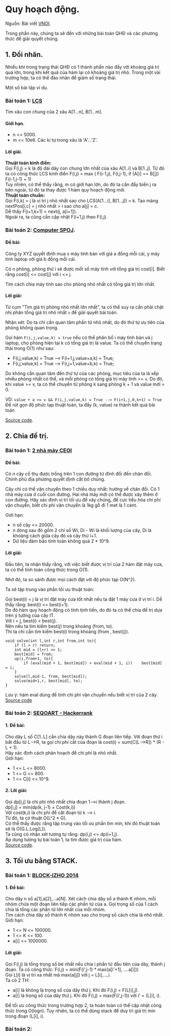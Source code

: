 # Quy hoạch động.
Nguồn: Bài viết [VNOI](https://vnoi.info/wiki/algo/dp/Mot-so-ky-thuat-toi-uu-hoa-thuat-toan-Quy-Hoach-Dong).

Trong phần này, chúng ta sẽ đến với những bài toán QHĐ và các phương thức để giải quyết chúng. 
## 1. Đổi nhãn. 
Nhiều khi trong trạng thái QHĐ có 1 thành phần nào đấy với khoảng giá trị quá lớn, trong khi kết quả của hàm lại có khoảng giá trị nhỏ. Trong một vài trường hợp, ta có thể đảo nhãn để giảm số trạng thái. 

Một số bài tập ví dụ.
### Bài toán 1: [LCS](./LCS-advance.cpp)
Tìm xâu con chung của 2 xâu A[1...n], B[1...m].
#### Giới hạn.
- n <= 5000.
- m <= 10e6.
Các kí tự trong xâu là 'A'...'Z'.
#### Lời giải.
**Thuật toán kinh điển:**  
Gọi F(i,j) = k là độ dài dãy con chung lớn nhất của xâu A[1..i] và B[1..j]. 
Từ đó ta có công thức LCS kinh điển F(i,j) = max ( F(i-1,j), F(i,j-1), if (A[i] == B[j]) F(i-1,j-1) + 1)  
Tuy nhiên, có thể thấy rằng, m có giới hạn lớn, do đó ta cần đẩy biến j ra bên ngoài, từ đó ta thay được 1 hàm quy hoạch động mới.  
**Thuật toán chuẩn:**  
Gọi F(i,k) = j là vị trí j nhỏ nhất sao cho LCS(A[1...i], B[1...j]) = k.
Tạo mảng nextPos[i,c] = j nhỏ nhất > i sao cho a[j] = c.  
Dễ thấy F(i+1,k+1) = next(j, a[i+1]).  
Ngoài ra, ta cũng cần cập nhật F(i+1,j) theo F(i,j).  
### Bài toán 2: [Computer SPOJ](https://vn.spoj.com/problems/COMPUTER/).
#### Đề bài: 
Công ty XYZ quyết định mua x máy tính bàn với giá a đồng mỗi cái, y máy tính laptop với giá b đồng mỗi cái.

Có n phòng, phòng thứ i sẽ được mốt số máy tính với tổng giá trị cost[i].
Biết rằng cost[i] <= cost[j] với i <= j.

Tìm cách chia máy tính sao cho phòng nhỏ nhất có tổng giá trị lớn nhất.
#### Lời giải:
Từ cụm "Tìm giá trị phòng nhỏ nhất lớn nhất", ta có thể suy ra cần phải chặt nhị phân tổng giá trị nhỏ nhất `v` để giải quyết bài toán.

Nhận xét: Do ta chỉ cần quan tâm phần tử nhỏ nhất, do đó thứ tự ưu tiên của phòng không quan trọng.

Gọi hàm `F(i,j,value,k) = true` nếu có thể phân bố i máy tình bàn và j laptop, cho phòng hiện tại k có tổng giá trị là value. Ta có thể chuyển trạng thái trong O(1) như sau: 
- F(i,j,value,k) = True --> F(i+1,j,value+a,k) = True;
- F(i,j,value,k) = True --> F(i,j+1,value+b,k) = True;

Do không cần quan tâm đến thứ tự của các phòng, mục tiêu của ta là xếp nhiều phòng nhất có thể, và mỗi phòng có tổng giá trị máy tính >= `v`. Do đó, khi value >= v, ta có thể chuyển từ phòng k sang phòng k + 1 và value mới = 0.

VD: `value + a >= v && F(i,j,value,k) = True --> F(i+1,j,0,k+1) = True`
Để rút gọn độ phức tạp thuật toán, ta đẩy (k, value) ra thành kết quả bài toán

[Source code](./computer_spoj.cpp).

## 2. Chia để trị.
### Bài toán 1: [2 nhà máy CEOI](https://www.oi.edu.pl/old/ceoi2004/)
#### Đề bài:
Có n cây cổ thụ được trồng trên 1 con đường từ đỉnh đồi đến chân đồi. Chính phủ địa phương quyết định cắt bỏ chúng.

Cây chỉ có thể vận chuyển theo 1 chiều duy nhất: hướng về chân đồi.
Có 1 nhà máy cưa ở cuối con đường. Hai nhà máy mới có thể được xây thêm ở con đường. Hãy xác định vị trí tối ưu để xây chúng, để cực tiểu hóa chi phí vận chuyển, biết chi phí vận chuyển là 1kg gỗ đi 1 met là 1 cent.

Giới hạn:
- n số cây <= 20000.
- n dòng sau đó gồm 2 chỉ số Wi, Di - Wi là khối lượng của cây, Di là khoảng cách giữa cây đó và cây thứ i+1.
- Dữ liệu đảm bảo tính toán không quá 2 * 10^9. 
#### Lời giải:
Đầu tiên, ta nhận thấy rằng, với việc biết được vị trí của 2 hàm đặt máy cưa, ta có thể tính toán công thức trong O(1).

Nhờ đó, ta so sánh được mọi cách đặt với độ phức tạp O(N^2).

Ta sẽ tập trung vào phần tối ưu thuật toán:

Gọi best(i) = j là vị trí đặt máy cưa tốt nhất nếu ta đặt 1 máy cưa ở vị trí i.
Dễ thấy rằng: best(i) <= best(i+1).  
Do đó hàm quy hoạch động có tính tịnh tiến, do đó ta có thể chia để trị dựa trên ý tưởng của cây IT.  
Với i < j, best(i) < best(j).  
Nên nếu ta tìm kiếm best(j) trong khoảng (from, to).\
Thì ta chỉ cần tìm kiếm best(i) trong khoảng (from , best(j)).
```
void solve(int l,int r,int from,int to){
	if (l > r) return;
	int mid = (l+r) >> 1;
	best[mid] = from;
	up(i,from+1, to){
		if (eval(mid + 1, best[mid]) > eval(mid + 1, i))	best[mid] = i;
	}
	solve(l,mid-1, from, best[mid]);
	solve(mid+1,r, best[mid], to);
}
```
Lưu ý: hàm eval dùng để tính chi phí vận chuyển nếu biết vị trí của 2 cây.
[Source code](./two_sawmills.cpp)
### Bài toán 2: [SEQOART - Hackerrank](https://www.hackerrank.com/contests/ioi-2014-practice-contest-2/challenges/guardians-lunatics-ioi14/problem)
#### 1. Đề bài:
Cho dãy L số C[1..L] cần chia dãy này thành G đoạn liên tiếp. Với đoạn thứ i bắt đầu từ L-->R, ta gọi chi phí cắt của đoạn là cost(i) = sum(C[L-->R]) * (R - L + 1).\
Hãy xác định cách phân hoạch để chi phí là nhỏ nhất. \
Giới hạn:
- 1 <= L <= 8000.
- 1 <= G <= 800.
- 1 <= C[i] <= 10^9.
#### 2. Lời giải:
Gọi dp[i,j] là chi phí nhỏ nhất chia đoạn 1-->i thành j đoạn.  
dp[i,j] = min(dp(k, j-1) + Cost(k,i))  
Với cost(k,i) là chi phí để cắt đoạn từ k --> i.  
Từ đó, ta có thuật O(L^2 * G).  
Có thể thấy được rằng tập trung vào tối ưu phần tìm min, khi đó thuật toán sẽ là O(G.L.Log(L)).  
Ta cũng có nhận xét tương tự rằng: dp(i,j) <= dp(i+1,j).  
Áp dụng tương tự bài toán 1, ta tìm được giá trị của hàm.  
[Source code](./SEQPART.cpp).
## 3. Tối ưu bằng STACK.
### Bài toán 1: [BLOCK-IZHO 2014](https://oj.uz/problem/view/IZhO14_blocks)
#### 1. Đề bài:
Cho dãy n số a[1],a[2],...a[N]. Xét cách chia dãy số a thành K nhóm, mỗi nhóm chứa một đoạn liên tiếp các phần tử của a. Gọi trọng số của 1 cách chia là tổng các phần tử lớn nhất của mỗi nhóm.  
Tìm cách chia dãy số thành K nhóm sao cho trọng số cách chia là nhỏ nhất.  
Giới hạn:
- 1 <= N <= 100000.
- 1 <= K <= 100.
- a[i] <= 1000000.
#### Lời giải:
Gọi F(i,j) là tổng trọng số bé nhất nếu chia i phần tử đầu tiên của dãy, thành j đoạn. 
Ta có công thức: F(i,j) = min(F(i',j-1) * max(a[i'+1], ....a[i]))  
Gọi L[i] là vị trí xa nhất mà max(a[j]) với j = L[i],...,i.  
Ta có 2 TH:
- a[i] là không là trọng số của dãy thứ j. Khi đó F(i,j) = F(L[i],j).
- a[i] là trọng số của dãy thứ j. Khi đó F(i,j) = max(F(i',j-1)) với i' = (L[i], i).  

Để tối ưu công thức trong trường hợp 2, ta hoàn toàn có thể cập nhật công thức trong O(logn). Tuy nhiên, ta có thể dùng stack để duy trì giá trị min trong đoạn (L[i], i).  
### Bài toán 2: 













